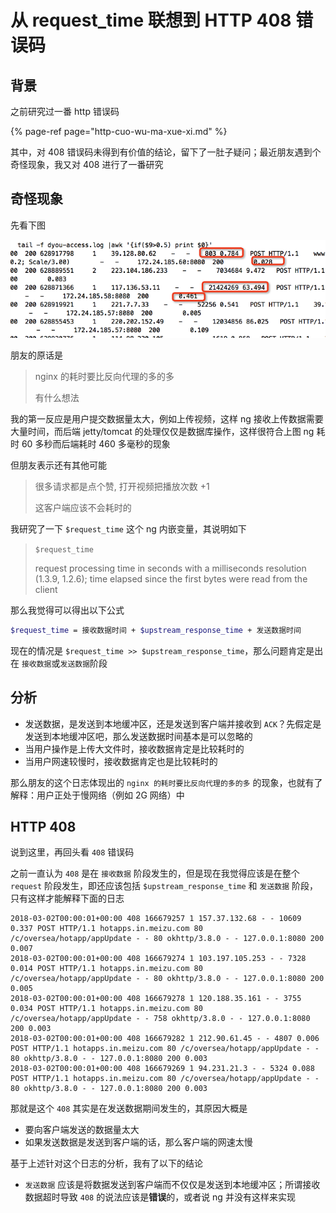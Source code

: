 # 从 request\_time 联想到 HTTP 408 错误码

## 背景

之前研究过一番 http 错误码

{% page-ref page="http-cuo-wu-ma-xue-xi.md" %}

其中，对 408 错误码未得到有价值的结论，留下了一肚子疑问；最近朋友遇到个奇怪现象，我又对 408 进行了一番研究

## 奇怪现象

先看下图

![](../.gitbook/assets/reqtime1.png)

朋友的原话是

> nginx 的耗时要比反向代理的多的多
>
> 有什么想法

我的第一反应是用户提交数据量太大，例如上传视频，这样 ng 接收上传数据需要大量时间，而后端 jetty/tomcat 的处理仅仅是数据库操作，这样很符合上图 ng 耗时 60 多秒而后端耗时 460 多毫秒的现象

但朋友表示还有其他可能

> 很多请求都是点个赞, 打开视频把播放次数 +1
>
> 这客户端应该不会耗时的

我研究了一下 `$request_time` 这个 ng 内嵌变量，其说明如下

> `$request_time`
>
> request processing time in seconds with a milliseconds resolution \(1.3.9, 1.2.6\); time elapsed since the first bytes were read from the client

那么我觉得可以得出以下公式

```bash
$request_time = 接收数据时间 + $upstream_response_time + 发送数据时间
```

 现在的情况是 `$request_time >> $upstream_response_time`，那么问题肯定是出在 `接收数据`或`发送数据`阶段

## 分析

* 发送数据，是发送到本地缓冲区，还是发送到客户端并接收到 `ACK`？先假定是发送到本地缓冲区吧，那么发送数据时间基本是可以忽略的
* 当用户操作是上传大文件时，接收数据肯定是比较耗时的
* 当用户网速较慢时，接收数据肯定也是比较耗时的

那么朋友的这个日志体现出的 `nginx 的耗时要比反向代理的多的多` 的现象，也就有了解释：用户正处于慢网络（例如 2G 网络）中

## HTTP 408

说到这里，再回头看 `408` 错误码

之前一直认为 `408` 是在 `接收数据` 阶段发生的，但是现在我觉得应该是在整个 `request` 阶段发生，即还应该包括 `$upstream_response_time` 和 `发送数据` 阶段，只有这样才能解释下面的日志

```text
2018-03-02T00:00:01+00:00 408 166679257 1 157.37.132.68 - - 10609 0.337 POST HTTP/1.1 hotapps.in.meizu.com 80 /c/oversea/hotapp/appUpdate - - 80 okhttp/3.8.0 - - 127.0.0.1:8080 200 0.007
2018-03-02T00:00:01+00:00 408 166679274 1 103.197.105.253 - - 7328 0.014 POST HTTP/1.1 hotapps.in.meizu.com 80 /c/oversea/hotapp/appUpdate - - 80 okhttp/3.8.0 - - 127.0.0.1:8080 200 0.005
2018-03-02T00:00:01+00:00 408 166679278 1 120.188.35.161 - - 3755 0.034 POST HTTP/1.1 hotapps.in.meizu.com 80 /c/oversea/hotapp/appUpdate - - 758 okhttp/3.8.0 - - 127.0.0.1:8080 200 0.003
2018-03-02T00:00:01+00:00 408 166679282 1 212.90.61.45 - - 4807 0.006 POST HTTP/1.1 hotapps.in.meizu.com 80 /c/oversea/hotapp/appUpdate - - 80 okhttp/3.8.0 - - 127.0.0.1:8080 200 0.003
2018-03-02T00:00:01+00:00 408 166679269 1 94.231.21.3 - - 5324 0.088 POST HTTP/1.1 hotapps.in.meizu.com 80 /c/oversea/hotapp/appUpdate - - 80 okhttp/3.8.0 - - 127.0.0.1:8080 200 0.003
```

那就是这个 `408` 其实是在发送数据期间发生的，其原因大概是

* 要向客户端发送的数据量太大
* 如果发送数据是发送到客户端的话，那么客户端的网速太慢

基于上述针对这个日志的分析，我有了以下的结论

* `发送数据` 应该是将数据发送到客户端而不仅仅是发送到本地缓冲区；所谓接收数据超时导致 `408` 的说法应该是**错误**的，或者说 ng 并没有这样来实现



